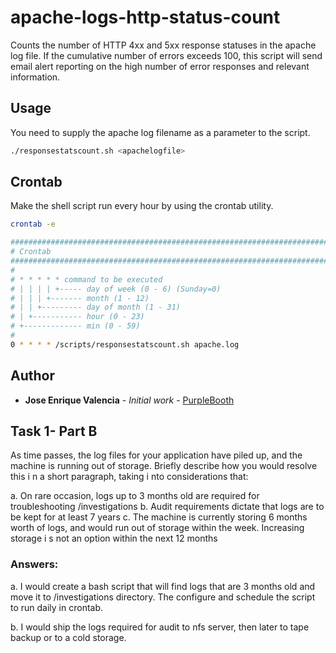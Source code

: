 # apache-logs-http-status-count
Counts the number of HTTP 4xx and 5xx response statuses in the apache log file. If the cumulative number of errors exceeds 100, this script will send email alert reporting on the high number of error responses and relevant information.

## Usage

You need to supply the apache log filename as a parameter to the script.

```bash
./responsestatscount.sh <apachelogfile>
```
## Crontab
Make the shell script run every hour by using the crontab utility. 

```bash
crontab -e
```

```bash
##################################################################################################
# Crontab
##################################################################################################
#
# * * * * * command to be executed
# | | | | +----- day of week (0 - 6) (Sunday=0)
# | | | +------- month (1 - 12)
# | | +--------- day of month (1 - 31)
# | +----------- hour (0 - 23)
# +------------- min (0 - 59)
#
0 * * * * /scripts/responsestatscount.sh apache.log
```
## Author

* **Jose Enrique Valencia** - *Initial work* - [PurpleBooth](https://github.com/SQLConjuror)



## Task 1- Part B

As time passes, the log files for your application have piled up, and the machine is running out of storage. Briefly describe how you would resolve this i n a short
paragraph, taking i nto considerations that:

a. On rare occasion, logs up to 3 months old are required for troubleshooting /investigations
b. Audit requirements dictate that logs are to be kept for at least 7 years c. The machine is currently storing 6 months worth of logs, and would run out of storage within the    week. Increasing storage i s not an option within the next 12 months

### Answers:
a. I would create a bash script that will find logs that are 3 months old and move it to /investigations directory. The configure and schedule the script to run daily in crontab.

b. I would ship the logs required for audit to nfs server, then later to tape backup or to a cold storage. 
